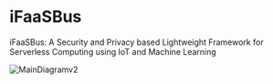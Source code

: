 # iFaaSBus
iFaaSBus: A Security and Privacy based Lightweight Framework for Serverless Computing using IoT and Machine Learning

![MainDiagramv2](https://user-images.githubusercontent.com/61287653/124383633-2bbf4700-dcd6-11eb-8554-fbfaebcb4876.png)


